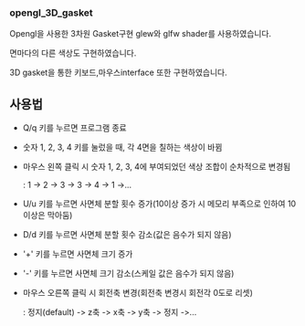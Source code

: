 ### opengl_3D_gasket

Opengl을 사용한 3차원 Gasket구현 glew와 glfw shader를 사용하였습니다.

면마다의 다른 색상도 구현하였습니다.

3D gasket을 통한 키보드,마우스interface 또한 구현하였습니다. 

## 사용법
- Q/q 키를 누르면 프로그램 종료

- 숫자 1, 2, 3, 4 키를 눌렀을 때, 각 4면을 칠하는 색상이 바뀜

- 마우스 왼쪽 클릭 시 숫자 1, 2, 3, 4에 부여되었던 색상 조합이 순차적으로 변경됨

     : 1 -> 2 -> 3 -> 3 -> 4 -> 1 ->...

- U/u 키를 누르면 사면체 분할 횟수 증가(10이상 증가 시 메모리 부족으로 인하여 10이상은 막아둠)

- D/d 키를 누르면 사면체 분할 횟수 감소(값은 음수가 되지 않음)

- '+' 키를 누르면 사면체 크기 증가

- '-' 키를 누르면 사면체 크기 감소(스케일 값은 음수가 되지 않음)

- 마우스 오른쪽 클릭 시 회전축 변경(회전축 변경시 회전각 0도로 리셋)

     : 정지(default) -> z축 -> x축 -> y축 -> 정지 ->...


